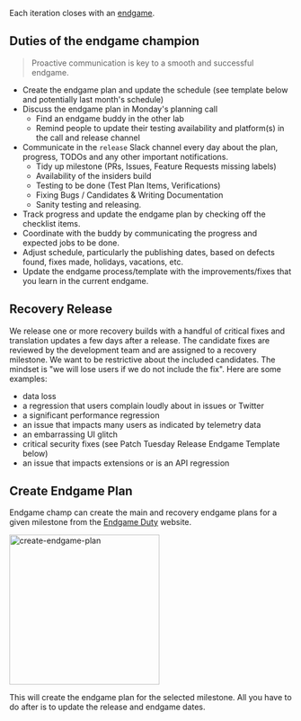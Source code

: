 Each iteration closes with an [endgame](https://github.com/Microsoft/vscode/wiki/Development-Process#end-game).

## Duties of the endgame champion

> Proactive communication is key to a smooth and successful endgame.

- Create the endgame plan and update the schedule (see template below and potentially last month's schedule)
- Discuss the endgame plan in Monday's planning call
  - Find an endgame buddy in the other lab
  - Remind people to update their testing availability and platform(s) in the call and release channel
- Communicate in the `release` Slack channel every day about the plan, progress, TODOs and any other important notifications.
  - Tidy up milestone (PRs, Issues, Feature Requests missing labels)
  - Availability of the insiders build
  - Testing to be done (Test Plan Items, Verifications)
  - Fixing Bugs / Candidates & Writing Documentation
  - Sanity testing and releasing.
- Track progress and update the endgame plan by checking off the checklist items.
- Coordinate with the buddy by communicating the progress and expected jobs to be done.
- Adjust schedule, particularly the publishing dates, based on defects found, fixes made, holidays, vacations, etc.
- Update the endgame process/template with the improvements/fixes that you learn in the current endgame.

## Recovery Release

We release one or more recovery builds with a handful of critical fixes and translation updates a few days after a release. The candidate fixes are reviewed by the development team and are assigned to a recovery milestone. We want to be restrictive about the included candidates. The mindset is "we will lose users if we do not include the fix". Here are some examples:
- data loss
- a regression that users complain loudly about in issues or Twitter
- a significant performance regression
- an issue that impacts many users as indicated by telemetry data
- an embarrassing UI glitch
- critical security fixes (see Patch Tuesday Release Endgame Template below)
- an issue that impacts extensions or is an API regression

## Create Endgame Plan

Endgame champ can create the main and recovery endgame plans for a given milestone from the [Endgame Duty](https://tools.code.visualstudio.com/duties/endgame) website. 

<img width="267" alt="create-endgame-plan" src="https://user-images.githubusercontent.com/10746682/234839464-15ddaf88-01c6-4536-951f-e4de49690571.png">

This will create the endgame plan for the selected milestone. All you have to do after is to update the release and endgame dates.

